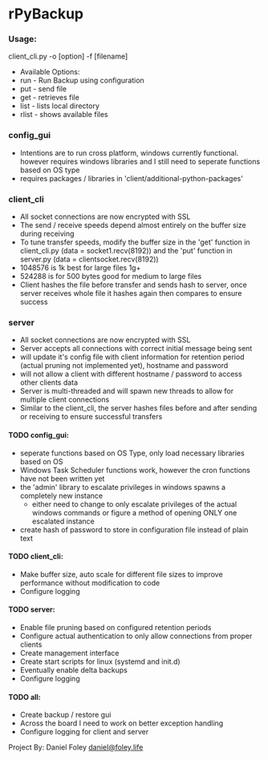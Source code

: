 # rPyBackup 

### Usage:
client_cli.py -o \[option\] -f \[filename\]
 * Available Options:
 * run - Run Backup using configuration
 * put - send file
 * get - retrieves file
 * list - lists local directory
 * rlist - shows available files

### config_gui 
 - Intentions are to run cross platform, windows currently functional. however requires windows libraries and I still need to seperate functions based on OS type
 - requires packages / libraries in 'client/additional-python-packages'

### client_cli 
- All socket connections are now encrypted with SSL 
- The send / receive speeds depend almost entirely on the buffer size during receiving
- To tune transfer speeds, modify the buffer size in the 'get' function in client_cli.py (data = socket1.recv(8192)) and the 'put' function in server.py (data = clientsocket.recv(8192))  
 - 1048576 is 1k best for large files 1g+
 - 524288 is for 500 bytes good for medium to large files
- Client hashes the file before transfer and sends hash to server, once server receives whole file it hashes again then compares to ensure success
		     
### server
- All socket connections are now encrypted with SSL     
- Server accepts all connections with correct initial message being sent
- will update it's config file with client information for retention period 
  (actual pruning not implemented yet), hostname and password
- will not allow a client with different hostname / password to access other clients data
- Server is multi-threaded and will spawn new threads to allow for multiple client connections
- Similar to the client_cli, the server hashes files before and after sending or receiving to ensure successful transfers

#### TODO config_gui:
 - seperate functions based on OS Type, only load necessary libraries based on OS
 - Windows Task Scheduler functions work, however the cron functions have not been written yet
 - the 'admin' library to escalate privileges in windows spawns a completely new instance
 	- either need to change to only escalate privileges of the actual windows commands
 	  or figure a method of opening ONLY one escalated instance
 - create hash of password to store in configuration file instead of plain text

#### TODO client_cli:
 - Make buffer size, auto scale for different file sizes to improve performance without modification to code
 - Configure logging
 
#### TODO server:
 - Enable file pruning based on configured retention periods
 - Configure actual authentication to only allow connections from proper clients
 - Create management interface
 - Create start scripts for linux (systemd and init.d)
 - Eventually enable delta backups
 - Configure logging
 
#### TODO all:
 - Create backup / restore gui
 - Across the board I need to work on better exception handling
 - Configure logging for client and server
  

Project By: Daniel Foley <daniel@foley.life>